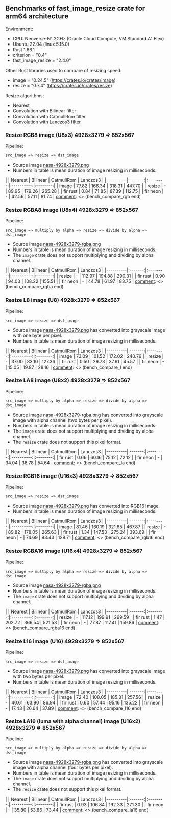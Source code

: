 ## Benchmarks of fast_image_resize crate for arm64 architecture

Environment:

- CPU: Neoverse-N1 2GHz (Oracle Cloud Compute, VM.Standard.A1.Flex)
- Ubuntu 22.04 (linux 5.15.0)
- Rust 1.66.1
- criterion = "0.4"
- fast_image_resize = "2.4.0"

Other Rust libraries used to compare of resizing speed:

- image = "0.24.5" (<https://crates.io/crates/image>)
- resize = "0.7.4" (<https://crates.io/crates/resize>)

Resize algorithms:

- Nearest
- Convolution with Bilinear filter
- Convolution with CatmullRom filter
- Convolution with Lanczos3 filter

### Resize RGB8 image (U8x3) 4928x3279 => 852x567

Pipeline:

`src_image => resize => dst_image`

- Source image [nasa-4928x3279.png](https://github.com/Cykooz/fast_image_resize/blob/main/data/nasa-4928x3279.png)
- Numbers in table is mean duration of image resizing in milliseconds.

[comment]: <> (bench_compare_rgb start)
|          | Nearest | Bilinear | CatmullRom | Lanczos3 |
|----------|:-------:|:--------:|:----------:|:--------:|
| image    |  77.82  |  166.34  |   318.31   |  447.70  |
| resize   |    -    |  89.95   |   179.26   |  265.28  |
| fir rust |  0.84   |  71.85   |   87.39    |  112.75  |
| fir neon |    -    |  42.56   |   57.11    |  81.74   |
[comment]: <> (bench_compare_rgb end)

### Resize RGBA8 image (U8x4) 4928x3279 => 852x567

Pipeline:

`src_image => multiply by alpha => resize => divide by alpha => dst_image`

- Source image
  [nasa-4928x3279-rgba.png](https://github.com/Cykooz/fast_image_resize/blob/main/data/nasa-4928x3279-rgba.png)
- Numbers in table is mean duration of image resizing in milliseconds.
- The `image` crate does not support multiplying and dividing by alpha channel.

[comment]: <> (bench_compare_rgba start)
|          | Nearest | Bilinear | CatmullRom | Lanczos3 |
|----------|:-------:|:--------:|:----------:|:--------:|
| resize   |    -    |  112.97  |   194.88   |  290.31  |
| fir rust |  0.90   |  94.03   |   108.22   |  155.51  |
| fir neon |    -    |  44.78   |   61.97    |  83.75   |
[comment]: <> (bench_compare_rgba end)

### Resize L8 image (U8) 4928x3279 => 852x567

Pipeline:

`src_image => resize => dst_image`

- Source image [nasa-4928x3279.png](https://github.com/Cykooz/fast_image_resize/blob/main/data/nasa-4928x3279.png)
  has converted into grayscale image with one byte per pixel.
- Numbers in table is mean duration of image resizing in milliseconds.

[comment]: <> (bench_compare_l start)
|          | Nearest | Bilinear | CatmullRom | Lanczos3 |
|----------|:-------:|:--------:|:----------:|:--------:|
| image    |  73.09  |  101.52  |   172.02   |  240.76  |
| resize   |    -    |  37.00   |   83.10    |  127.36  |
| fir rust |  0.50   |  29.73   |   37.61    |  45.57   |
| fir neon |    -    |  15.05   |   19.87    |  28.16   |
[comment]: <> (bench_compare_l end)

### Resize LA8 image (U8x2) 4928x3279 => 852x567

Pipeline:

`src_image => multiply by alpha => resize => divide by alpha => dst_image`

- Source image
  [nasa-4928x3279-rgba.png](https://github.com/Cykooz/fast_image_resize/blob/main/data/nasa-4928x3279-rgba.png)
  has converted into grayscale image with alpha channel (two bytes per pixel).
- Numbers in table is mean duration of image resizing in milliseconds.
- The `image` crate does not support multiplying and dividing by alpha channel.
- The `resize` crate does not support this pixel format.

[comment]: <> (bench_compare_la start)
|          | Nearest | Bilinear | CatmullRom | Lanczos3 |
|----------|:-------:|:--------:|:----------:|:--------:|
| fir rust |  0.66   |  60.16   |   75.12    |  72.12   |
| fir neon |    -    |  34.04   |   38.78    |  54.64   |
[comment]: <> (bench_compare_la end)

### Resize RGB16 image (U16x3) 4928x3279 => 852x567

Pipeline:

`src_image => resize => dst_image`

- Source image [nasa-4928x3279.png](https://github.com/Cykooz/fast_image_resize/blob/main/data/nasa-4928x3279.png)
  has converted into RGB16 image.
- Numbers in table is mean duration of image resizing in milliseconds.

[comment]: <> (bench_compare_rgb16 start)
|          | Nearest | Bilinear | CatmullRom | Lanczos3 |
|----------|:-------:|:--------:|:----------:|:--------:|
| image    |  81.46  |  160.19  |   321.65   |  467.87  |
| resize   |    -    |  89.82   |   178.05   |  265.63  |
| fir rust |  1.34   |  147.53  |   275.24   |  393.69  |
| fir neon |    -    |  74.69   |   93.43    |  128.71  |
[comment]: <> (bench_compare_rgb16 end)

### Resize RGBA16 image (U16x4) 4928x3279 => 852x567

Pipeline:

`src_image => multiply by alpha => resize => divide by alpha => dst_image`

- Source image
  [nasa-4928x3279-rgba.png](https://github.com/Cykooz/fast_image_resize/blob/main/data/nasa-4928x3279-rgba.png)
- Numbers in table is mean duration of image resizing in milliseconds.
- The `image` crate does not support multiplying and dividing by alpha channel.

[comment]: <> (bench_compare_rgba16 start)
|          | Nearest | Bilinear | CatmullRom | Lanczos3 |
|----------|:-------:|:--------:|:----------:|:--------:|
| resize   |    -    |  117.12  |   199.91   |  299.59  |
| fir rust |  1.47   |  202.72  |   366.54   |  521.53  |
| fir neon |    -    |  77.87   |   117.41   |  159.86  |
[comment]: <> (bench_compare_rgba16 end)

### Resize L16 image (U16) 4928x3279 => 852x567

Pipeline:

`src_image => resize => dst_image`

- Source image [nasa-4928x3279.png](https://github.com/Cykooz/fast_image_resize/blob/main/data/nasa-4928x3279.png)
  has converted into grayscale image with two bytes per pixel.
- Numbers in table is mean duration of image resizing in milliseconds.

[comment]: <> (bench_compare_l16 start)
|          | Nearest | Bilinear | CatmullRom | Lanczos3 |
|----------|:-------:|:--------:|:----------:|:--------:|
| image    |  72.40  |  108.05  |   185.31   |  257.56  |
| resize   |    -    |  40.61   |   63.90    |  86.94   |
| fir rust |  0.60   |  57.44   |   95.16    |  135.22  |
| fir neon |    -    |  17.43   |   26.64    |  37.89   |
[comment]: <> (bench_compare_l16 end)

### Resize LA16 (luma with alpha channel) image (U16x2) 4928x3279 => 852x567

Pipeline:

`src_image => multiply by alpha => resize => divide by alpha => dst_image`

- Source image
  [nasa-4928x3279-rgba.png](https://github.com/Cykooz/fast_image_resize/blob/main/data/nasa-4928x3279-rgba.png)
  has converted into grayscale image with alpha channel (four bytes per pixel).
- Numbers in table is mean duration of image resizing in milliseconds.
- The `image` crate does not support multiplying and dividing by alpha channel.
- The `resize` crate does not support this pixel format.

[comment]: <> (bench_compare_la16 start)
|          | Nearest | Bilinear | CatmullRom | Lanczos3 |
|----------|:-------:|:--------:|:----------:|:--------:|
| fir rust |  0.93   |  106.84  |   192.33   |  271.30  |
| fir neon |    -    |  35.80   |   53.86    |  73.44   |
[comment]: <> (bench_compare_la16 end)
